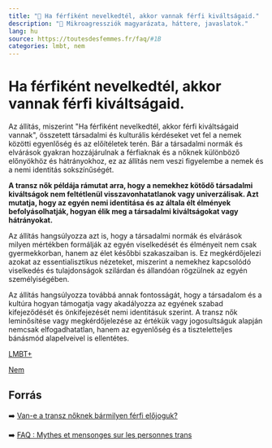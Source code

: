 ```yaml
---
title: "🚫 Ha férfiként nevelkedtél, akkor vannak férfi kiváltságaid."
description: "🚫 Mikroagressziók magyarázata, háttere, javaslatok."
lang: hu
source: https://toutesdesfemmes.fr/faq/#1B
categories: lmbt, nem
---
```


<div class="wiki-content agression-title">

# Ha férfiként nevelkedtél, akkor vannak férfi kiváltságaid.

Az állítás, miszerint "Ha férfiként nevelkedtél, akkor férfi kiváltságaid vannak", összetett társadalmi és kulturális kérdéseket vet fel a nemek közötti egyenlőség és az előítéletek terén. Bár a társadalmi normák és elvárások gyakran hozzájárulnak a férfiaknak és a nőknek különböző előnyökhöz és hátrányokhoz, ez az állítás nem veszi figyelembe a nemek és a nemi identitás sokszínűségét.

**A transz nők példája rámutat arra, hogy a nemekhez kötődő társadalmi kiváltságok nem feltétlenül visszavonhatatlanok vagy univerzálisak. Azt mutatja, hogy az egyén nemi identitása és az általa élt élmények befolyásolhatják, hogyan élik meg a társadalmi kiváltságokat vagy hátrányokat.**

Az állítás hangsúlyozza azt is, hogy a társadalmi normák és elvárások milyen mértékben formálják az egyén viselkedését és élményeit nem csak gyermekkorban, hanem az élet későbbi szakaszaiban is. Ez megkérdőjelezi azokat az essentialisztikus nézeteket, miszerint a nemekhez kapcsolódó viselkedés és tulajdonságok szilárdan és állandóan rögzülnek az egyén személyiségében.

Az állítás hangsúlyozza továbbá annak fontosságát, hogy a társadalom és a kultúra hogyan támogatja vagy akadályozza az egyének szabad kifejeződését és önkifejezését nemi identitásuk szerint. A transz nők leminősítése vagy megkérdőjelezése az értékük vagy jogosultságuk alapján nemcsak elfogadhatatlan, hanem az egyenlőség és a tiszteletteljes bánásmód alapelveivel is ellentétes.


<div class="categories">

[LMBT+](/#/entry?id=lmbt)

[Nem](/#/entry?id=nem)

</div>

## Forrás

➡️ [Van-e a transz nőknek bármilyen férfi előjoguk?](https://genderutikalauz.hu/#/entry?id=transz-nok-es-ferfi-elojogok)

➡️ [FAQ : Mythes et mensonges sur les personnes trans](https://toutesdesfemmes.fr/faq-mythes-et-mensonges-sur-les-personnes-trans/)

</div>